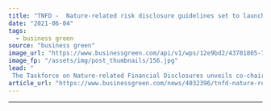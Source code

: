 ```yaml
---
title: "TNFD -  Nature-related risk disclosure guidelines set to launch in 2023"
date: "2021-06-04"
tags: 
  - business green
source: "business green"
image_url: "https://www.businessgreen.com/api/v1/wps/12e9bd2/43781865-76a1-4b67-9e13-465e2076292b/1/Please-credit-Jonathan-Glynn-Smith-Zambia-Victoria-Falls-185x114.jpg"
image_fp: "/assets/img/post_thumbnails/156.jpg"
lead: "
 The Taskforce on Nature-related Financial Disclosures unveils co-chairs and work plan to help improve financial decision making worldwide ..."
article_url: "https://www.businessgreen.com/news/4032396/tnfd-nature-related-risk-disclosure-guidelines-set-launch-2023"
---
```


---
